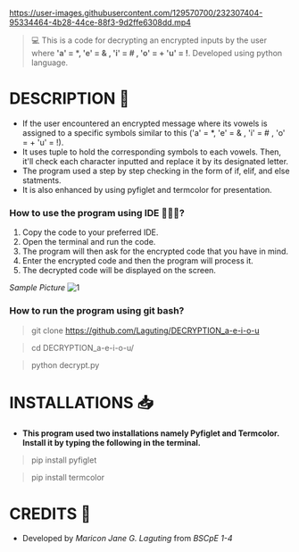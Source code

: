 https://user-images.githubusercontent.com/129570700/232307404-95334464-4b28-44ce-88f3-9d2ffe6308dd.mp4
>💻 This is a code for decrypting an encrypted inputs by the user where **'a' = *, 'e' = & , 'i' = # , 'o' = + 'u' = !**. Developed using python language.

# DESCRIPTION 📝
 - If the user encountered an encrypted message where its vowels is assigned to a specific symbols similar to this ('a' = *, 'e' = & , 'i' = # , 'o' = + 'u' = !). 
 - It uses tuple to hold the corresponding symbols to each vowels. Then, it'll check each character inputted and replace it by its designated letter.
 - The program used a step by step checking in the form of if, elif, and else statments.
 - It is also enhanced by using pyfiglet and termcolor for presentation.
 
 ### How to use the program using IDE 👩🏽‍💻?
 1. Copy the code to your preferred IDE.
 2. Open the terminal and run the code.
 3. The program will then ask for the encrypted code that you have in mind.
 4. Enter the encrypted code and then the program will process it.
 5. The decrypted code will be displayed on the screen.
 
  *Sample Picture*
![1](https://user-images.githubusercontent.com/129570700/232307535-3285c7b1-0604-4b40-9894-3b4b54526f54.PNG) 
 
 ### How to run the program using git bash?
 > git clone https://github.com/Laguting/DECRYPTION_a-e-i-o-u
 
 > cd DECRYPTION_a-e-i-o-u/
 
 > python decrypt.py
 
 # INSTALLATIONS 📥
 - **This program used two installations namely Pyfiglet and Termcolor. Install it by typing the following in the terminal.**
> pip install pyfiglet

> pip install termcolor

 # CREDITS 👩
 - Developed by *Maricon Jane G. Laguting* from *BSCpE 1-4*
 
